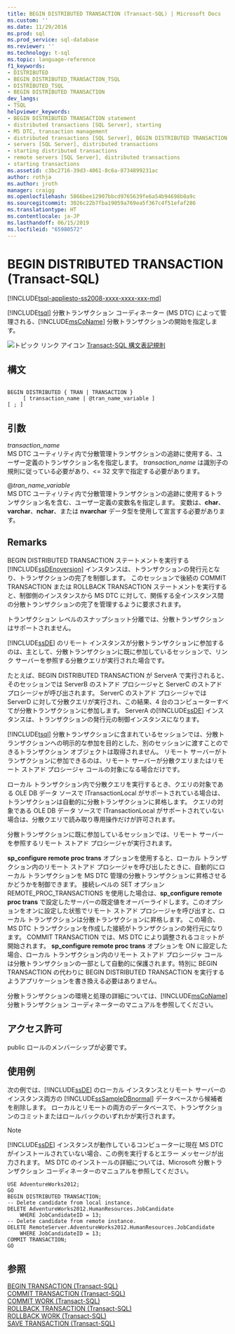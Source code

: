 ```yaml
---
title: BEGIN DISTRIBUTED TRANSACTION (Transact-SQL) | Microsoft Docs
ms.custom: ''
ms.date: 11/29/2016
ms.prod: sql
ms.prod_service: sql-database
ms.reviewer: ''
ms.technology: t-sql
ms.topic: language-reference
f1_keywords:
- DISTRIBUTED
- BEGIN_DISTRIBUTED_TRANSACTION_TSQL
- DISTRIBUTED_TSQL
- BEGIN DISTRIBUTED TRANSACTION
dev_langs:
- TSQL
helpviewer_keywords:
- BEGIN DISTRIBUTED TRANSACTION statement
- distributed transactions [SQL Server], starting
- MS DTC, transaction management
- distributed transactions [SQL Server], BEGIN DISTRIBUTED TRANSACTION statement
- servers [SQL Server], distributed transactions
- starting distributed transactions
- remote servers [SQL Server], distributed transactions
- starting transactions
ms.assetid: c3bc2716-39d3-4061-8c6a-8734899231ac
author: rothja
ms.author: jroth
manager: craigg
ms.openlocfilehash: 5866bee12907bbcd9765639fe6a54b94698b0a9c
ms.sourcegitcommit: 3026c22b7fba19059a769ea5f367c4f51efaf286
ms.translationtype: HT
ms.contentlocale: ja-JP
ms.lasthandoff: 06/15/2019
ms.locfileid: "65980572"
---
```

# <a name="begin-distributed-transaction-transact-sql"></a>BEGIN DISTRIBUTED TRANSACTION (Transact-SQL)
[!INCLUDE[tsql-appliesto-ss2008-xxxx-xxxx-xxx-md](../../includes/tsql-appliesto-ss2008-xxxx-xxxx-xxx-md.md)]

  [!INCLUDE[tsql](../../includes/tsql-md.md)] 分散トランザクション コーディネーター (MS DTC) によって管理される、[!INCLUDE[msCoName](../../includes/msconame-md.md)] 分散トランザクションの開始を指定します。  
    
  
 ![トピック リンク アイコン](../../database-engine/configure-windows/media/topic-link.gif "トピック リンク アイコン") [Transact-SQL 構文表記規則](../../t-sql/language-elements/transact-sql-syntax-conventions-transact-sql.md)  
  
## <a name="syntax"></a>構文  
  
```  
  
BEGIN DISTRIBUTED { TRAN | TRANSACTION }   
     [ transaction_name | @tran_name_variable ]   
[ ; ]  
```  
  
## <a name="arguments"></a>引数  
 *transaction_name*  
 MS DTC ユーティリティ内で分散管理トランザクションの追跡に使用する、ユーザー定義のトランザクション名を指定します。 *transaction_name* は識別子の規則に従っている必要があり、\<= 32 文字で指定する必要があります。  
  
 @*tran_name_variable*  
 MS DTC ユーティリティ内で分散管理トランザクションの追跡に使用するトランザクション名を含む、ユーザー定義の変数名を指定します。 変数は、**char**、**varchar**、**nchar**、または **nvarchar** データ型を使用して宣言する必要があります。  
  
## <a name="remarks"></a>Remarks  
 BEGIN DISTRIBUTED TRANSACTION ステートメントを実行する [!INCLUDE[ssDEnoversion](../../includes/ssdenoversion-md.md)] インスタンスは、トランザクションの発行元となり、トランザクションの完了を制御します。 このセッションで後続の COMMIT TRANSACTION または ROLLBACK TRANSACTION ステートメントを実行すると、制御側のインスタンスから MS DTC に対して、関係する全インスタンス間の分散トランザクションの完了を管理するように要求されます。  
  
 トランザクション レベルのスナップショット分離では、分散トランザクションはサポートされません。  
  
 [!INCLUDE[ssDE](../../includes/ssde-md.md)] のリモート インスタンスが分散トランザクションに参加するのは、主として、分散トランザクションに既に参加しているセッションで、リンク サーバーを参照する分散クエリが実行された場合です。  
  
 たとえば、BEGIN DISTRIBUTED TRANSACTION が ServerA で実行されると、そのセッションでは ServerB のストアド プロシージャと ServerC のストアド プロシージャが呼び出されます。 ServerC のストアド プロシージャでは ServerD に対して分散クエリが実行され、この結果、4 台のコンピューターすべてが分散トランザクションに参加します。 ServerA の[!INCLUDE[ssDE](../../includes/ssde-md.md)] インスタンスは、トランザクションの発行元の制御インスタンスになります。  
  
 [!INCLUDE[tsql](../../includes/tsql-md.md)] 分散トランザクションに含まれているセッションでは、分散トランザクションへの明示的な参加を目的とした、別のセッションに渡すことのできるトランザクション オブジェクトは取得されません。 リモート サーバーがトランザクションに参加できるのは、リモート サーバーが分散クエリまたはリモート ストアド プロシージャ コールの対象になる場合だけです。  
  
 ローカル トランザクション内で分散クエリを実行するとき、クエリの対象である OLE DB データ ソースで ITransactionLocal がサポートされている場合は、トランザクションは自動的に分散トランザクションに昇格します。 クエリの対象である OLE DB データ ソースで ITransactionLocal がサポートされていない場合は、分散クエリで読み取り専用操作だけが許可されます。  
  
 分散トランザクションに既に参加しているセッションでは、リモート サーバーを参照するリモート ストアド プロシージャが実行されます。  
  
 **sp_configure remote proc trans** オプションを使用すると、ローカル トランザクション内のリモート ストアド プロシージャを呼び出したときに、自動的にローカル トランザクションを MS DTC 管理の分散トランザクションに昇格させるかどうかを制御できます。 接続レベルの SET オプション REMOTE_PROC_TRANSACTIONS を使用した場合は、**sp_configure remote proc trans** で設定したサーバーの既定値をオーバーライドします。このオプションをオンに設定した状態でリモート ストアド プロシージャを呼び出すと、ローカル トランザクションは分散トランザクションに昇格します。 この場合、MS DTC トランザクションを作成した接続がトランザクションの発行元になります。 COMMIT TRANSACTION では、MS DTC により調整されるコミットが開始されます。 **sp_configure remote proc trans** オプションを ON に設定した場合、ローカル トランザクション内のリモート ストアド プロシージャ コールは分散トランザクションの一部として自動的に保護されます。特別に BEGIN TRANSACTION の代わりに BEGIN DISTRIBUTED TRANSACTION を実行するようアプリケーションを書き換える必要はありません。  
  
 分散トランザクションの環境と処理の詳細については、[!INCLUDE[msCoName](../../includes/msconame-md.md)] 分散トランザクション コーディネーターのマニュアルを参照してください。  
  
## <a name="permissions"></a>アクセス許可  
 public ロールのメンバーシップが必要です。  
  
## <a name="examples"></a>使用例  
 次の例では、[!INCLUDE[ssDE](../../includes/ssde-md.md)] のローカル インスタンスとリモート サーバーのインスタンス両方の [!INCLUDE[ssSampleDBnormal](../../includes/sssampledbnormal-md.md)] データベースから候補者を削除します。 ローカルとリモートの両方のデータベースで、トランザクションのコミットまたはロールバックのいずれかが実行されます。  
  
> [!NOTE]  
>  [!INCLUDE[ssDE](../../includes/ssde-md.md)] インスタンスが動作しているコンピューターに現在 MS DTC がインストールされていない場合、この例を実行するとエラー メッセージが出力されます。 MS DTC のインストールの詳細については、Microsoft 分散トランザクション コーディネーターのマニュアルを参照してください。  
  
```  
USE AdventureWorks2012;  
GO  
BEGIN DISTRIBUTED TRANSACTION;  
-- Delete candidate from local instance.  
DELETE AdventureWorks2012.HumanResources.JobCandidate  
    WHERE JobCandidateID = 13;  
-- Delete candidate from remote instance.  
DELETE RemoteServer.AdventureWorks2012.HumanResources.JobCandidate  
    WHERE JobCandidateID = 13;  
COMMIT TRANSACTION;  
GO  
```  
  
## <a name="see-also"></a>参照  
 [BEGIN TRANSACTION &#40;Transact-SQL&#41;](../../t-sql/language-elements/begin-transaction-transact-sql.md)   
 [COMMIT TRANSACTION &#40;Transact-SQL&#41;](../../t-sql/language-elements/commit-transaction-transact-sql.md)   
 [COMMIT WORK &#40;Transact-SQL&#41;](../../t-sql/language-elements/commit-work-transact-sql.md)   
 [ROLLBACK TRANSACTION &#40;Transact-SQL&#41;](../../t-sql/language-elements/rollback-transaction-transact-sql.md)   
 [ROLLBACK WORK &#40;Transact-SQL&#41;](../../t-sql/language-elements/rollback-work-transact-sql.md)   
 [SAVE TRANSACTION &#40;Transact-SQL&#41;](../../t-sql/language-elements/save-transaction-transact-sql.md)  
  
  
